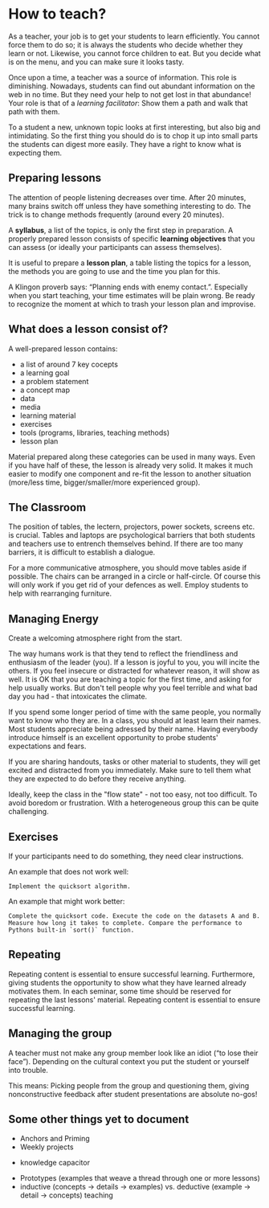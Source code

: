 
# How to teach?

As a teacher, your job is to get your students to learn efficiently. You cannot force them to do so; it is always the students who decide whether they learn or not. Likewise, you cannot force children to eat. But you decide what is on the menu, and you can make sure it looks tasty.

Once upon a time, a teacher was a source of information. This role is diminishing. Nowadays, students can find out abundant information on the web in no time. But they need your help to not get lost in that abundance! Your role is that of a *learning facilitator*: Show them a path and walk that path with them.

To a student a new, unknown topic looks at first interesting, but also big and intimidating. So the first thing you should do is to chop it up into small parts the students can digest more easily. They have a right to know what is expecting them.

## Preparing lessons

The attention of people listening decreases over time. After 20 minutes, many brains switch off unless they have something interesting to do. The trick is to change methods frequently (around every 20 minutes).

A **syllabus**, a list of the topics, is only the first step in preparation. A properly prepared lesson consists of specific **learning objectives** that you can assess (or ideally your participants can assess themselves).

It is useful to prepare a **lesson plan**, a table listing the topics for a lesson, the methods you are going to use and the time you plan for this.

A Klingon proverb says: “Planning ends with enemy contact.”. Especially when you start teaching, your time estimates will be plain wrong. Be ready to recognize the moment at which to trash your lesson plan and improvise.

## What does a lesson consist of?

A well-prepared lesson contains:

* a list of around 7 key cocepts
* a learning goal
* a problem statement
* a concept map
* data
* media
* learning material
* exercises
* tools (programs, libraries, teaching methods)
* lesson plan

Material prepared along these categories can be used in many ways. Even if you have half of these, the lesson is already very solid. It makes it much easier to modify one component and re-fit the lesson to another situation (more/less time, bigger/smaller/more experienced group).


## The Classroom

The position of tables, the lectern, projectors, power sockets, screens etc. is crucial. Tables and laptops are psychological barriers that  both students and teachers use to entrench themselves behind. If there are too many barriers, it is difficult to establish a dialogue. 

For a more communicative atmosphere, you should move tables aside if possible. The chairs can be arranged in a circle or half-circle. Of course this will only work if you get rid of your defences as well. Employ students to help with rearranging furniture.

## Managing Energy

Create a welcoming atmosphere right from the start.

The way humans work is that they tend to reflect the friendliness and enthusiasm of the leader (you). If a lesson is joyful to you, you will incite the others. If you feel insecure or distracted for whatever reason, it will show as well. It is OK that you are teaching a topic for the first time, and asking for help usually works. But don't tell people why you feel terrible and what bad day you had - that intoxicates the climate.

If you spend some longer period of time with the same people, you normally want to know who they are. In a class, you should at least learn their names. Most students appreciate being adressed by their name. Having everybody introduce himself is an excellent opportunity to probe students' expectations and fears.

If you are sharing handouts, tasks or other material to students, they will get excited and distracted from you immediately. Make sure to tell them what they are expected to do before they receive anything.

Ideally, keep the class in the "flow state" - not too easy, not too difficult. To avoid boredom or frustration. With a heterogeneous group this can be quite challenging.

## Exercises

If your participants need to do something, they need clear instructions.

An example that does not work well:

    Implement the quicksort algorithm.

An example that might work better:

    Complete the quicksort code. Execute the code on the datasets A and B. Measure how long it takes to complete. Compare the performance to Pythons built-in `sort()` function.

## Repeating

Repeating content is essential to ensure successful learning. Furthermore, giving students the opportunity to show what they have learned already motivates them. In each seminar, some time should be reserved for repeating the last lessons' material. Repeating content is essential to ensure successful learning.

## Managing the group

A teacher must not make any group member look like an idiot (“to lose their face”). Depending on the cultural context you put the student or yourself into trouble. 

This means: Picking people from the group and questioning them, giving nonconstructive feedback after student presentations are absolute no-gos!

## Some other things yet to document

* Anchors and Priming
* Weekly projects
- knowledge capacitor
* Prototypes (examples that weave a thread through one or more lessons)
* inductive (concepts -> details -> examples) vs. deductive (example -> detail -> concepts) teaching

